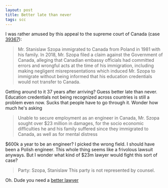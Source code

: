 ```yaml
---
layout: post
title: Better late than never
tags: scc
---
```


I was rather amused by this appeal to the supreme court of Canada (case [39367]):

> Mr. Stanislaw Szopa immigrated to Canada from Poland in 1981 with his family. In 2018, Mr. Szopa filed a claim against the Government of Canada, alleging that Canadian embassy officials had committed errors and wrongful acts at the time of his immigration, including making negligent misrepresentations which induced Mr. Szopa to immigrate without being informed that his education credentials would not transfer to Canada.

Getting around to it 37 years after arriving? Guess better late than never. Education credentials not being recognized across countries is still a problem even now. Sucks that people have to go through it. Wonder how much he's asking

> Unable to secure employment as an engineer in Canada, Mr. Szopa sought over $23 million in damages, for the socio economic difficulties he and his family suffered since they immigrated to Canada, as well as for mental distress

$600k a year to be an engineer? I picked the wrong field. I should have been a Polish engineer. This whole thing seems like a frivolous lawsuit anyways. But I wonder what kind of $23m lawyer would fight this sort of case?

> Party: Szopa, Stanislaw
> This party is not represented by counsel.

Oh. Dude you need a [better lawyer]

[39367]: https://www.scc-csc.ca/case-dossier/info/sum-som-eng.aspx?cas=39367
[better lawyer]: https://www.imdb.com/title/tt3032476/